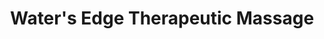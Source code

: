 ---
title: "Water's Edge Therapeutic Massage"
url: /salem/waters-edge-therapeutic-massage/
shop: Massage
---